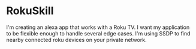 # RokuSkill
I'm creating an alexa app that works with a Roku TV. I want my application to be flexible enough to handle several edge cases.
I'm using SSDP to find nearby connected roku devices on your private network. 
